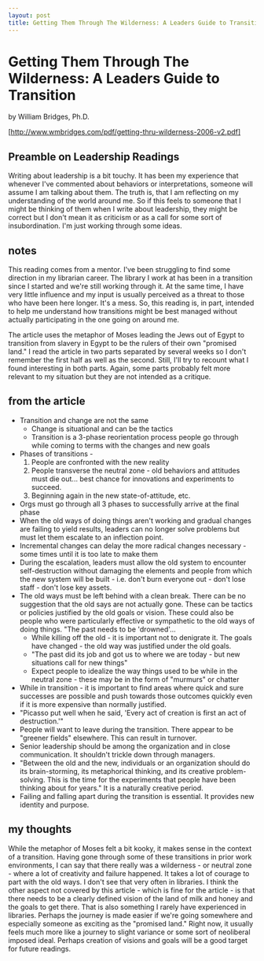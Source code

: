 ```yaml
---
layout: post
title: Getting Them Through The Wilderness: A Leaders Guide to Transition by William Bridges
---
```


# Getting Them Through The Wilderness: A Leaders Guide to Transition 
by William Bridges, Ph.D.

[http://www.wmbridges.com/pdf/getting-thru-wilderness-2006-v2.pdf]

## Preamble on Leadership Readings

Writing about leadership is a bit touchy. It has been my experience that whenever I've commented about behaviors or interpretations, someone will assume I am talking about them. The truth is, that I am reflecting on my understanding of the world around me. So if this feels to someone that I might be thinking of them when I write about leadership, they might be correct but I don't mean it as criticism or as a call for some sort of insubordination. I'm just working through some ideas.

## notes

This reading comes from a mentor. I've been struggling to find some direction in my librarian career. The library I work at has been in a transition since I started and we're still working through it. At the same time, I have very little influence and my input is usually perceived as a threat to those who have been here longer. It's a mess. So, this reading is, in part, intended to help me understand how transitions might be best managed without actually participating in the one going on around me.

The article uses the metaphor of Moses leading the Jews out of Egypt to transition from slavery in Egypt to be the rulers of their own "promised land." I read the article in two parts separated by several weeks so I don't remember the first half as well as the second. Still, I'll try to recount what I found interesting in both parts. Again, some parts probably felt more relevant to my situation but they are not intended as a critique. 

## from the article

* Transition and change are not the same
    *  Change is situational and can be the tactics
    *  Transition is a 3-phase reorientation process people go through while coming to terms with the changes and new goals
*  Phases of transitions - 
    1. People are confronted with the new reality
    2. People transverse the neutral zone - old behaviors and attitudes must die out... best chance for innovations and experiments to succeed.
    3. Beginning again in the new state-of-attitude, etc.
* Orgs must go through all 3 phases to successfully arrive at the final phase
* When the old ways of doing things aren't working and gradual changes are failing to yield results, leaders can no longer solve problems but must let them escalate to an inflection point.
* Incremental changes can delay the more radical changes necessary - some times until it is too late to make them
* During the escalation, leaders must allow the old system to encounter self-destruction without damaging the elements and people from which the new system will be built - i.e. don't burn everyone out - don't lose staff - don't lose key assets.
* The old ways must be left behind with a clean break. There can be no suggestion that the old says are not actually gone. These can be tactics or policies justified by the old goals or vision. These could also be people who were particularly effective or sympathetic to the old ways of doing things. "The past needs to be 'drowned'...
    * While killing off the old - it is important not to denigrate it. The goals have changed - the old way was justified under the old goals.
    * "The past did its job and got us to where we are today - but new situations call for new things"
    *  Expect people to idealize the way things used to be while in the neutral zone - these may be in the form of "murmurs" or chatter
*  While in transition - it is important to find areas where quick and sure successes are possible and push towards those outcomes quickly even if it is more expensive than normally justified.
*  "Picasso put well when he said, 'Every act of creation is first an act of destruction.'"
*  People will want to leave during the transition. There appear to be "greener fields" elsewhere. This can result in turnover.
*  Senior leadership should be among the organization and in close communication. It shouldn't trickle down through managers.
*  "Between the old and the new, individuals or an organization should do its brain-storming, its metaphorical thinking, and its creative problem-solving. This is the time for the experiments that people have been thinking about for years." It is a naturally creative period.
*  Failing and falling apart during the transition is essential. It provides new identity and purpose.

## my thoughts

While the metaphor of Moses felt a bit kooky, it makes sense in the context of a transition. Having gone through some of these transitions in prior work environments, I can say that there really was a wilderness - or neutral zone - where a lot of creativity and failure happened. It takes a lot of courage to part with the old ways. I don't see that very often in libraries. I think the other aspect not covered by this article - which is fine for the article - is that there needs to be a clearly defined vision of the land of milk and honey and the goals to get there. That is also something I rarely have experienced in libraries. Perhaps the journey is made easier if we're going somewhere and especially someone as exciting as the "promised land." Right now, it usually feels much more like a journey to slight variance or some sort of neoliberal imposed ideal. Perhaps creation of visions and goals will be a good target for future readings.
